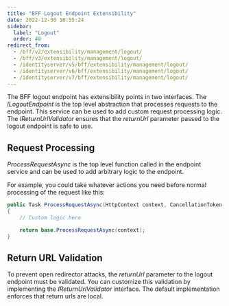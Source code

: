 ```yaml
---
title: "BFF Logout Endpoint Extensibility"
date: 2022-12-30 10:55:24
sidebar:
  label: "Logout"
  order: 40
redirect_from:
  - /bff/v2/extensibility/management/logout/
  - /bff/v3/extensibility/management/logout/
  - /identityserver/v5/bff/extensibility/management/logout/
  - /identityserver/v6/bff/extensibility/management/logout/
  - /identityserver/v7/bff/extensibility/management/logout/
---
```


The BFF logout endpoint has extensibility points in two interfaces. The *ILogoutEndpoint* is the top level abstraction that processes requests to the endpoint. This service can be used to add custom request processing logic. The *IReturnUrlValidator* ensures that the *returnUrl* parameter passed to the logout endpoint is safe to use.

## Request Processing
*ProcessRequestAsync* is the top level function called in the endpoint service and can be used to add arbitrary logic to the endpoint.

For example, you could take whatever actions you need before normal processing of the request like this:

```csharp
public Task ProcessRequestAsync(HttpContext context, CancellationToken ct)
{
    // Custom logic here

    return base.ProcessRequestAsync(context);
}
```

## Return URL Validation
To prevent open redirector attacks, the *returnUrl* parameter to the logout endpoint must be validated. You can customize this validation by implementing the *IReturnUrlValidator* interface. The default implementation enforces that return urls are local.
